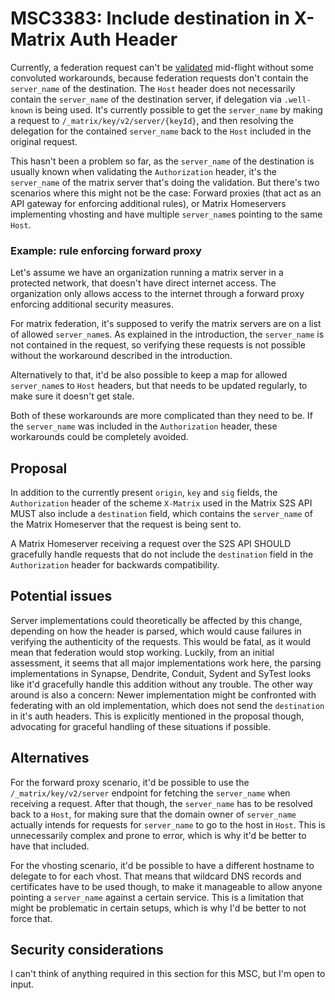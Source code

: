 # MSC3383: Include destination in X-Matrix Auth Header

Currently, a federation request can't be
[validated](https://spec.matrix.org/v1.2/server-server-api/#request-authentication)
mid-flight without some
convoluted workarounds, because federation requests don't contain the
`server_name` of the destination. The `Host` header does not necessarily contain
the `server_name` of the destination server, if delegation via `.well-known` is
being used. It's currently possible to get the `server_name` by making a
request to `/_matrix/key/v2/server/{keyId}`, and then resolving the delegation
for the contained `server_name` back to the `Host` included in the original
request.

This hasn't been a problem so far, as the `server_name` of the destination is
usually known when validating the `Authorization` header, it's the
`server_name` of the matrix server that's doing the validation. But there's two
scenarios where this might not be the case: Forward proxies (that act as an API
gateway for enforcing additional rules), or Matrix Homeservers implementing
vhosting and have multiple `server_name`s pointing to the same `Host`.

### Example: rule enforcing forward proxy

Let's assume we have an organization running a matrix server in a protected
network, that doesn't have direct internet access. The organization only allows
access to the internet through a forward proxy enforcing additional security
measures.

For matrix federation, it's supposed to verify the matrix servers are on a list
of allowed `server_name`s. As explained in the introduction, the `server_name`
is not contained in the request, so verifying these requests is not possible
without the workaround described in the introduction.

Alternatively to that, it'd be also possible to keep a map for allowed
`server_name`s to `Host` headers, but that needs to be updated regularly, to
make sure it doesn't get stale.

Both of these workarounds are more complicated than they need to be. If the
`server_name` was included in the `Authorization` header, these workarounds
could be completely avoided.

## Proposal

In addition to the currently present `origin`, `key` and `sig` fields, the
`Authorization` header of the scheme `X-Matrix` used in the Matrix S2S API MUST
also include a `destination` field, which contains the `server_name` of the
Matrix Homeserver that the request is being sent to.

A Matrix Homeserver receiving a request over the S2S API SHOULD gracefully
handle requests that do not include the `destination` field in the
`Authorization` header for backwards compatibility.

## Potential issues

Server implementations could theoretically be affected by this change,
depending on how the header is parsed, which would cause failures in verifying
the authenticity of the requests. This would be fatal, as it would mean that
federation would stop working. Luckily, from an initial assessment, it seems
that all major implementations work here, the parsing implementations in
Synapse, Dendrite, Conduit, Sydent and SyTest looks like it'd gracefully handle
this addition without any trouble. The other way around is also a concern: Newer
implementation might be confronted with federating with an old implementation,
which does not send the `destination` in it's auth headers. This is explicitly
mentioned in the proposal though, advocating for graceful handling of these
situations if possible.

## Alternatives

For the forward proxy scenario, it'd be possible to use the
`/_matrix/key/v2/server` endpoint for fetching the `server_name` when receiving
a request. After that though, the `server_name` has to be resolved back to a
`Host`, for making sure that the domain owner of `server_name` actually intends
for requests for `server_name` to go to the host in `Host`. This is
unnecessarily complex and prone to error, which is why it'd be better to have
that included.

For the vhosting scenario, it'd be possible to have a different hostname to
delegate to for each vhost. That means that wildcard DNS records and
certificates have to be used though, to make it manageable to allow anyone
pointing a `server_name` against a certain service. This is a limitation that
might be problematic in certain setups, which is why I'd be better to not force
that.

## Security considerations

I can't think of anything required in this section for this MSC, but I'm open
to input.
